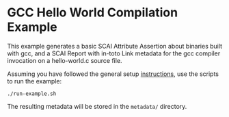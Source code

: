 # GCC Hello World Compilation Example

This example generates a basic SCAI Attribute Assertion
about binaries built with gcc, and a SCAI Report with
in-toto Link metadata for the gcc compiler invocation on a
hello-world.c source file.

Assuming you have followed the general setup [instructions](../../README.md#Usage), use the scripts to
run the example:

```
./run-example.sh
```

The resulting metadata will be stored in the `metadata/` directory.